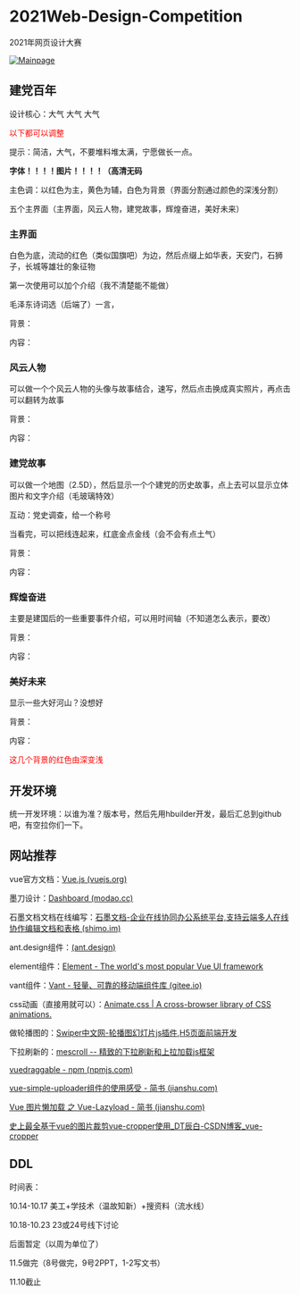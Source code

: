 # 2021Web-Design-Competition
2021年网页设计大赛

[![Mainpage](https://img.shields.io/badge/competition-SCU--Web--Design--Competition-green)](https://github.com/jzzzzh/2021Web-Design-Competition)

## 建党百年

设计核心：大气 大气 大气

<font color=red>以下都可以调整</font>

提示：简洁，大气，不要堆料堆太满，宁愿做长一点。

**字体！！！！图片！！！！（高清无码**

主色调：以红色为主，黄色为辅，白色为背景（界面分割通过颜色的深浅分割）

五个主界面（主界面，风云人物，建党故事，辉煌奋进，美好未来）

### 主界面

白色为底，流动的红色（类似国旗吧）为边，然后点缀上如华表，天安门，石狮子，长城等雄壮的象征物

第一次使用可以加个介绍（我不清楚能不能做）

毛泽东诗词选（后端了）一言，

背景：

内容：

### 风云人物

可以做一个个风云人物的头像与故事结合，速写，然后点击换成真实照片，再点击可以翻转为故事

背景：

内容：

### 建党故事

可以做一个地图（2.5D），然后显示一个个建党的历史故事，点上去可以显示立体图片和文字介绍（毛玻璃特效）

互动：党史调查，给一个称号

当看完，可以把线连起来，红底金点金线（会不会有点土气）

背景：

内容：

### 辉煌奋进

主要是建国后的一些重要事件介绍，可以用时间轴（不知道怎么表示，要改）

背景：

内容：

### 美好未来

显示一些大好河山？没想好

背景：

内容：

<font color=red>这几个背景的红色由深变浅</font>

## 开发环境

统一开发环境：以谁为准？版本号，然后先用hbuilder开发，最后汇总到github吧，有空拉你们一下。

## 网站推荐

vue官方文档：[Vue.js (vuejs.org)](https://cn.vuejs.org/index.html)

墨刀设计：[Dashboard (modao.cc)](https://modao.cc/dashboard/me)

石墨文档文档在线编写：[石墨文档-企业在线协同办公系统平台,支持云端多人在线协作编辑文档和表格 (shimo.im)](https://shimo.im/)

ant.design组件：[(ant.design)](https://ant.design/index-cn)

element组件：[Element - The world's most popular Vue UI framework](https://element.eleme.cn/#/zh-CN)

vant组件：[Vant - 轻量、可靠的移动端组件库 (gitee.io)](https://vant-contrib.gitee.io/vant/#/zh-CN/)

css动画（直接用就可以）：[Animate.css | A cross-browser library of CSS animations.](https://animate.style/)

做轮播图的：[Swiper中文网-轮播图幻灯片js插件,H5页面前端开发](https://swiper.com.cn/)

下拉刷新的：[mescroll -- 精致的下拉刷新和上拉加载js框架](http://www.mescroll.com/)

[vuedraggable - npm (npmjs.com)](https://www.npmjs.com/package/vuedraggable)

[vue-simple-uploader组件的使用感受 - 简书 (jianshu.com)](https://www.jianshu.com/p/da8ad489095e)

[Vue 图片懒加载 之 Vue-Lazyload - 简书 (jianshu.com)](https://www.jianshu.com/p/4f3f79a0d7ce)

[史上最全基于vue的图片裁剪vue-cropper使用_DT辰白-CSDN博客_vue-cropper](https://blog.csdn.net/qq_41107231/article/details/109725839)

## DDL

时间表：

10.14-10.17 美工+学技术（温故知新）+搜资料（流水线）

10.18-10.23                    23或24号线下讨论 

后面暂定（以周为单位了）

11.5做完（8号做完，9号2PPT，1-2写文书）

11.10截止

